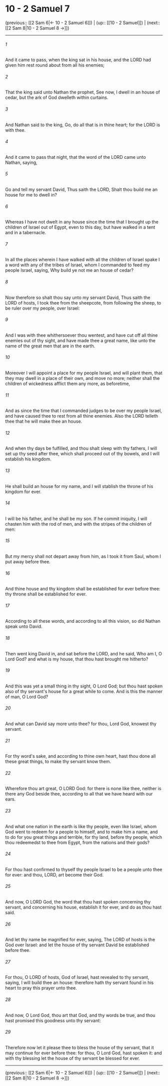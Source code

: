 # 10 - 2 Samuel 7

(previous:: [[2 Sam 6|← 10 - 2 Samuel 6]]) | (up:: [[10 - 2 Samuel]]) | (next:: [[2 Sam 8|10 - 2 Samuel 8 →]])

***


###### 1 
And it came to pass, when the king sat in his house, and the LORD had given him rest round about from all his enemies; 

###### 2 
That the king said unto Nathan the prophet, See now, I dwell in an house of cedar, but the ark of God dwelleth within curtains. 

###### 3 
And Nathan said to the king, Go, do all that is in thine heart; for the LORD is with thee. 

###### 4 
And it came to pass that night, that the word of the LORD came unto Nathan, saying, 

###### 5 
Go and tell my servant David, Thus saith the LORD, Shalt thou build me an house for me to dwell in? 

###### 6 
Whereas I have not dwelt in any house since the time that I brought up the children of Israel out of Egypt, even to this day, but have walked in a tent and in a tabernacle. 

###### 7 
In all the places wherein I have walked with all the children of Israel spake I a word with any of the tribes of Israel, whom I commanded to feed my people Israel, saying, Why build ye not me an house of cedar? 

###### 8 
Now therefore so shalt thou say unto my servant David, Thus saith the LORD of hosts, I took thee from the sheepcote, from following the sheep, to be ruler over my people, over Israel: 

###### 9 
And I was with thee whithersoever thou wentest, and have cut off all thine enemies out of thy sight, and have made thee a great name, like unto the name of the great men that are in the earth. 

###### 10 
Moreover I will appoint a place for my people Israel, and will plant them, that they may dwell in a place of their own, and move no more; neither shall the children of wickedness afflict them any more, as beforetime, 

###### 11 
And as since the time that I commanded judges to be over my people Israel, and have caused thee to rest from all thine enemies. Also the LORD telleth thee that he will make thee an house. 

###### 12 
And when thy days be fulfilled, and thou shalt sleep with thy fathers, I will set up thy seed after thee, which shall proceed out of thy bowels, and I will establish his kingdom. 

###### 13 
He shall build an house for my name, and I will stablish the throne of his kingdom for ever. 

###### 14 
I will be his father, and he shall be my son. If he commit iniquity, I will chasten him with the rod of men, and with the stripes of the children of men: 

###### 15 
But my mercy shall not depart away from him, as I took it from Saul, whom I put away before thee. 

###### 16 
And thine house and thy kingdom shall be established for ever before thee: thy throne shall be established for ever. 

###### 17 
According to all these words, and according to all this vision, so did Nathan speak unto David. 

###### 18 
Then went king David in, and sat before the LORD, and he said, Who am I, O Lord God? and what is my house, that thou hast brought me hitherto? 

###### 19 
And this was yet a small thing in thy sight, O Lord God; but thou hast spoken also of thy servant's house for a great while to come. And is this the manner of man, O Lord God? 

###### 20 
And what can David say more unto thee? for thou, Lord God, knowest thy servant. 

###### 21 
For thy word's sake, and according to thine own heart, hast thou done all these great things, to make thy servant know them. 

###### 22 
Wherefore thou art great, O LORD God: for there is none like thee, neither is there any God beside thee, according to all that we have heard with our ears. 

###### 23 
And what one nation in the earth is like thy people, even like Israel, whom God went to redeem for a people to himself, and to make him a name, and to do for you great things and terrible, for thy land, before thy people, which thou redeemedst to thee from Egypt, from the nations and their gods? 

###### 24 
For thou hast confirmed to thyself thy people Israel to be a people unto thee for ever: and thou, LORD, art become their God. 

###### 25 
And now, O LORD God, the word that thou hast spoken concerning thy servant, and concerning his house, establish it for ever, and do as thou hast said. 

###### 26 
And let thy name be magnified for ever, saying, The LORD of hosts is the God over Israel: and let the house of thy servant David be established before thee. 

###### 27 
For thou, O LORD of hosts, God of Israel, hast revealed to thy servant, saying, I will build thee an house: therefore hath thy servant found in his heart to pray this prayer unto thee. 

###### 28 
And now, O Lord God, thou art that God, and thy words be true, and thou hast promised this goodness unto thy servant: 

###### 29 
Therefore now let it please thee to bless the house of thy servant, that it may continue for ever before thee: for thou, O Lord God, hast spoken it: and with thy blessing let the house of thy servant be blessed for ever.

***

(previous:: [[2 Sam 6|← 10 - 2 Samuel 6]]) | (up:: [[10 - 2 Samuel]]) | (next:: [[2 Sam 8|10 - 2 Samuel 8 →]])
